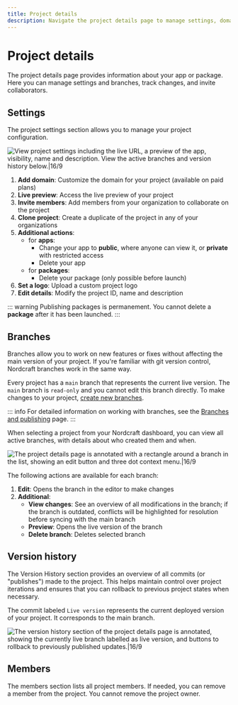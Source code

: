 ```yaml
---
title: Project details
description: Navigate the project details page to manage settings, domains, branches, track version history and configure team member access permissions.
---
```


# Project details

The project details page provides information about your app or package. Here you can manage settings and branches, track changes, and invite collaborators.

## Settings

The project settings section allows you to manage your project configuration.

![View project settings including the live URL, a preview of the app, visibility, name and description. View the active branches and version history below.|16/9](project-settings.webp 'Project settings')

1. **Add domain**: Customize the domain for your project (available on paid plans)
2. **Live preview**: Access the live preview of your project
3. **Invite members**: Add members from your organization to collaborate on the project
4. **Clone project**: Create a duplicate of the project in any of your organizations
5. **Additional actions**:
   - for **apps**:
     - Change your app to **public**, where anyone can view it, or **private** with restricted access
     - Delete your app
   - for **packages**:
     - Delete your package (only possible before launch)
6. **Set a logo**: Upload a custom project logo
7. **Edit details**: Modify the project ID, name and description

::: warning
Publishing packages is permanement. You cannot delete a **package** after it has been launched.
:::

## Branches

Branches allow you to work on new features or fixes without affecting the main version of your project. If you're familiar with git version control, Nordcraft branches work in the same way.

Every project has a `main` branch that represents the current live version. The `main` branch is `read-only` and you cannot edit this branch directly. To make changes to your project, [create new branches](/get-started/branches-and-publishing#create-a-new-branch).

::: info
For detailed information on working with branches, see the [Branches and publishing](/get-started/branches-and-publishing) page.
:::

When selecting a project from your Nordcraft dashboard, you can view all active branches, with details about who created them and when.

![The project details page is annotated with a rectangle around a branch in the list, showing an edit button and three dot context menu.|16/9](branch-actions.webp 'Branch actions')

The following actions are available for each branch:

1. **Edit**: Opens the branch in the editor to make changes
2. **Additional**:
   - **View changes**: See an overview of all modifications in the branch; if the branch is outdated, conflicts will be highlighted for resolution before syncing with the main branch
   - **Preview**: Opens the live version of the branch
   - **Delete branch**: Deletes selected branch

## Version history

The Version History section provides an overview of all commits (or "publishes") made to the project. This helps maintain control over project iterations and ensures that you can rollback to previous project states when necessary.

The commit labeled `Live version` represents the current deployed version of your project. It corresponds to the main branch.

![The version history section of the project details page is annotated, showing the currently live branch labelled as live version, and buttons to rollback to previously published updates.|16/9](version-history.webp 'Version history')

## Members

The members section lists all project members. If needed, you can remove a member from the project. You cannot remove the project owner.
